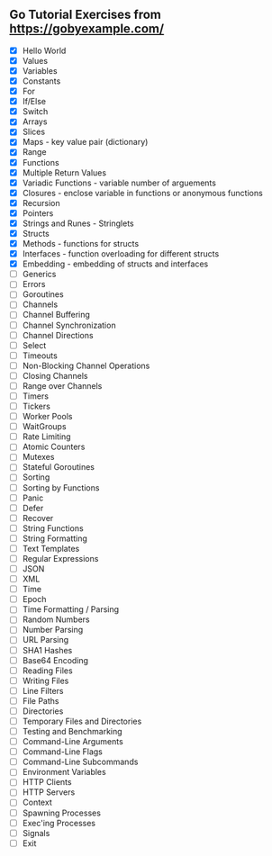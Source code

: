## Go Tutorial Exercises from https://gobyexample.com/

- [x] Hello World
- [x] Values
- [x] Variables
- [x] Constants
- [x] For
- [x] If/Else
- [x] Switch
- [x] Arrays
- [x] Slices
- [x] Maps - key value pair (dictionary)
- [x] Range
- [x] Functions
- [x] Multiple Return Values
- [x] Variadic Functions - variable number of arguements
- [x] Closures - enclose variable in functions or anonymous functions
- [x] Recursion
- [x] Pointers
- [x] Strings and Runes - Stringlets
- [x] Structs
- [x] Methods - functions for structs
- [x] Interfaces - function overloading for different structs
- [x] Embedding - embedding of structs and interfaces
- [ ] Generics
- [ ] Errors
- [ ] Goroutines
- [ ] Channels
- [ ] Channel Buffering
- [ ] Channel Synchronization
- [ ] Channel Directions
- [ ] Select
- [ ] Timeouts
- [ ] Non-Blocking Channel Operations
- [ ] Closing Channels
- [ ] Range over Channels
- [ ] Timers
- [ ] Tickers
- [ ] Worker Pools
- [ ] WaitGroups
- [ ] Rate Limiting
- [ ] Atomic Counters
- [ ] Mutexes
- [ ] Stateful Goroutines
- [ ] Sorting
- [ ] Sorting by Functions
- [ ] Panic
- [ ] Defer
- [ ] Recover
- [ ] String Functions
- [ ] String Formatting
- [ ] Text Templates
- [ ] Regular Expressions
- [ ] JSON
- [ ] XML
- [ ] Time
- [ ] Epoch
- [ ] Time Formatting / Parsing
- [ ] Random Numbers
- [ ] Number Parsing
- [ ] URL Parsing
- [ ] SHA1 Hashes
- [ ] Base64 Encoding
- [ ] Reading Files
- [ ] Writing Files
- [ ] Line Filters
- [ ] File Paths
- [ ] Directories
- [ ] Temporary Files and Directories
- [ ] Testing and Benchmarking
- [ ] Command-Line Arguments
- [ ] Command-Line Flags
- [ ] Command-Line Subcommands
- [ ] Environment Variables
- [ ] HTTP Clients
- [ ] HTTP Servers
- [ ] Context
- [ ] Spawning Processes
- [ ] Exec'ing Processes
- [ ] Signals
- [ ] Exit
